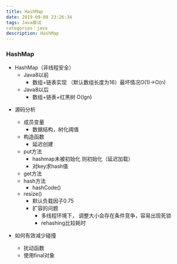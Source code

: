 ```yaml
---
title: HashMap
date: 2019-09-08 23:26:34
tags: Java面试
categories：java
description: HashMap
---
```


### HashMap

- HashMap（非线程安全）
  - Java8以前
    -  数组+链表实现 （默认数组长度为16）最坏情况O(1)->O(n)
  - Java8以后
    -  数组+链表+红黑树 O(lgn)

<!-- more -->

- 源码分析
  - 成员变量
    - 数据结构，树化阈值
  - 构造函数
    - 延迟创建
  - put方法
    - hashmap未被初始化 则初始化（延迟加载）
    - 对key求hash值
  - get方法 
  - hash方法
    - hashCode()
  - resize()
    - 默认负载因子0.75  
    - 扩容的问题
      - 多线程环境下， 调整大小会存在条件竞争，容易出现死锁
      - rehashing比较耗时
  
- 如何有效减少碰撞
  - 扰动函数
  - 使用final对象

